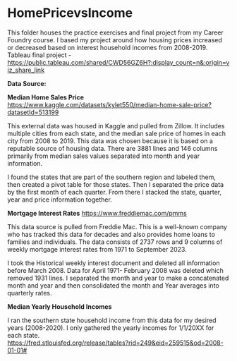 # HomePricevsIncome
This folder houses the practice exercises and final project from my Career Foundry course. I based my project around how housing prices increased or decreased based on interest household incomes from 2008-2019. 
Tableau final project - https://public.tableau.com/shared/CWD56GZ6H?:display_count=n&:origin=viz_share_link 

**Data Source:**

**Median Home Sales Price**
https://www.kaggle.com/datasets/kylet550/median-home-sale-price?datasetId=513199

This external data was housed in Kaggle and pulled from Zillow. It includes multiple cities from each state, and the median sale price of homes in each city from 2008 to 2019. This data was chosen because it is based on a reputable source of housing data. There are 3881 lines and 146 columns primarily from median sales values separated into month and year information.

I found the states that are part of the southern region and labeled them, then created a pivot table for those states. Then I separated the price data by the first month of each quarter.  From there I stacked the state, quarter, year and price information together.


**Mortgage Interest Rates**
https://www.freddiemac.com/pmms

This data source is pulled from Freddie Mac. This is a well-known company who has tracked this data for decades and also provides home loans to families and individuals. The data consists of 2737 rows and 9 columns of weekly mortgage interest rates from 1971 to September 2023.

I took the Historical weekly interest document and deleted all information before March 2008. Data for April 1971- February 2008 was deleted which removed 1931 lines. I separated the month and year to make a concatenated month and year and then consolidated the month and Year averages into quarterly rates.

**Median Yearly Household Incomes**

I ran the southern state household income from this data for my desired years (2008-2020). I only gathered the yearly incomes for 1/1/20XX for each state.  
https://fred.stlouisfed.org/release/tables?rid=249&eid=259515&od=2008-01-01#  
